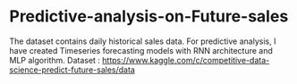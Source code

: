 # Predictive-analysis-on-Future-sales
The dataset contains daily historical sales data. For predictive analysis, I have created Timeseries forecasting models with RNN architecture and MLP algorithm. 
Dataset : https://www.kaggle.com/c/competitive-data-science-predict-future-sales/data

